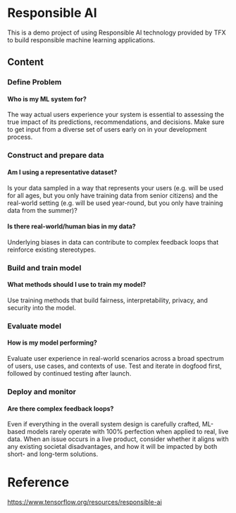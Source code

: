 # Responsible AI

This is a demo project of using Responsible AI technology provided by TFX to build responsible machine learning applications.

## Content

### Define Problem

#### Who is my ML system for?

The way actual users experience your system is essential to assessing the true impact of its predictions, recommendations, and decisions. Make sure to get input from a diverse set of users early on in your development process.

### Construct and prepare data

#### Am I using a representative dataset?

Is your data sampled in a way that represents your users (e.g. will be used for all ages, but you only have training data from senior citizens) and the real-world setting (e.g. will be used year-round, but you only have training data from the summer)?

#### Is there real-world/human bias in my data?

Underlying biases in data can contribute to complex feedback loops that reinforce existing stereotypes.

### Build and train model

#### What methods should I use to train my model?

Use training methods that build fairness, interpretability, privacy, and security into the model.

### Evaluate model

#### How is my model performing?

Evaluate user experience in real-world scenarios across a broad spectrum of users, use cases, and contexts of use. Test and iterate in dogfood first, followed by continued testing after launch.

### Deploy and monitor

#### Are there complex feedback loops?

Even if everything in the overall system design is carefully crafted, ML-based models rarely operate with 100% perfection when applied to real, live data. When an issue occurs in a live product, consider whether it aligns with any existing societal disadvantages, and how it will be impacted by both short- and long-term solutions.

# Reference
https://www.tensorflow.org/resources/responsible-ai
